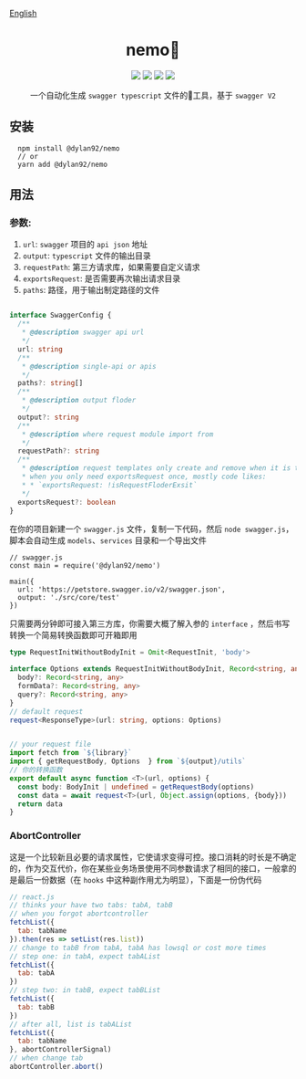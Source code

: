 
[English](Readme.md)

<h1 style="text-align: center">nemo🐠</h1>
<div style="text-align: center">
<img src="https://img.shields.io/npm/v/@dylan92/nemo?color=%23&style=plastic" />
<img src="https://img.shields.io/travis/com/diveDylan/nemo?style=plastic"/>
<img src="https://img.shields.io/codecov/c/github/diveDylan/nemo?style=plastic"/>
<img src="https://img.shields.io/npm/dw/@dylan92/nemo?style=plastic">
</div>
<p style="text-align: center"> 
一个自动化生成 <code>swagger typescript</code> 文件的💪工具，基于 <code>swagger V2</code>
</p>





## 安装

```node
  npm install @dylan92/nemo
  // or
  yarn add @dylan92/nemo
```


## 用法

### 参数:
  
  1. `url`: `swagger` 项目的 `api json` 地址
  2. `output`: `typescript` 文件的输出目录
  3. `requestPath`: 第三方请求库，如果需要自定义请求
  4. `exportsRequest`: 是否需要再次输出请求目录
  5. `paths`: 路径，用于输出制定路径的文件

```typescript

interface SwaggerConfig {
  /**
   * @description swagger api url
   */
  url: string
  /**
   * @description single-api or apis
   */
  paths?: string[]
  /**
   * @description output floder
   */
  output?: string
  /**
   * @description where request module import from
   */
  requestPath?: string
  /**
   * @description request templates only create and remove when it is true
   * when you only need exportsRequest once, mostly code likes:
   * * `exportsRequest: !isRequestFloderExsit`
   */
  exportsRequest?: boolean
}
```
在你的项目新建一个 `swagger.js` 文件，复制一下代码，然后 `node swagger.js`，脚本会自动生成 `models`、`services` 目录和一个导出文件
```node
// swagger.js
const main = require('@dylan92/nemo')

main({
  url: 'https://petstore.swagger.io/v2/swagger.json',
  output: './src/core/test'
})

```
只需要两分钟即可接入第三方库，你需要大概了解入参的 `interface` ，然后书写转换一个简易转换函数即可开箱即用

```typescript
type RequestInitWithoutBodyInit = Omit<RequestInit, 'body'>

interface Options extends RequestInitWithoutBodyInit, Record<string, any> {
  body?: Record<string, any>
  formData?: Record<string, any>
  query?: Record<string, any>
}
// default request
request<ResponseType>(url: string, options: Options)


// your request file
import fetch from `${library}`
import { getRequestBody, Options  } from `${output}/utils`
// 你的转换函数
export default async function <T>(url, options) {
  const body: BodyInit | undefined = getRequestBody(options)
  const data = await request<T>(url, Object.assign(options, {body}))
  return data
}
```

### AbortController

这是一个比较新且必要的请求属性，它使请求变得可控。接口消耗的时长是不确定的，作为交互代价，你在某些业务场景使用不同参数请求了相同的接口，一般拿的是最后一份数据（在 `hooks` 中这种副作用尤为明显），下面是一份伪代码


```js
// react.js
// thinks your have two tabs: tabA, tabB
// when you forgot abortcontroller
fetchList({
  tab: tabName
}).then(res => setList(res.list))
// change to tabB from tabA, tabA has lowsql or cost more times
// step one: in tabA, expect tabAList
fetchList({
  tab: tabA
})
// step two: in tabB, expect tabBList
fetchList({
  tab: tabB
})
// after all, list is tabAList
fetchList({
  tab: tabName
}, abortControllerSignal)
// when change tab
abortController.abort()
```


